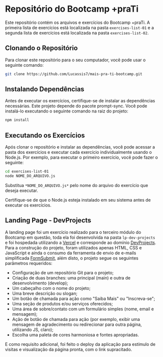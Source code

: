 # Repositório do Bootcamp +praTi

Este repositório contém os arquivos e exercícios do Bootcamp +praTi. A primeira lista de exercícios está localizada na pasta `exercises-list-01` e a segunda lista de exercícios está localizada na pasta `exercises-list-02`.

## Clonando o Repositório

Para clonar este repositório para o seu computador, você pode usar o seguinte comando:

```bash
git clone https://github.com/Lucassis7/mais-pra-ti-bootcamp.git
```

## Instalando Dependências

Antes de executar os exercícios, certifique-se de instalar as dependências necessárias. Este projeto depende do pacote prompt-sync. Você pode instalá-lo executando o seguinte comando na raiz do projeto:

```bash
npm install
```

## Executando os Exercícios

Após clonar o repositório e instalar as dependências, você pode acessar a pasta dos exercícios e executar cada exercício individualmente usando o Node.js. Por exemplo, para executar o primeiro exercício, você pode fazer o seguinte:

```bash
cd exercises-list-01
node NOME_DO_ARQUIVO.js
```

Substitua `*NOME_DO_ARQUIVO.js*` pelo nome do arquivo do exercício que deseja executar.

Certifique-se de que o Node.js esteja instalado em seu sistema antes de executar os exercícios.

## Landing Page - DevProjects

A landing page foi um exercício realizado para o terceiro módulo do Bootcamp em questão, toda ela foi desenvolvida na pasta `lp-dev-projects` e foi hospedada utilizando a [Vercel](https://vercel.com) e corresponde ao domínio [DevProjects](https://devprojects.vercel.app/). Para a construção do projeto, foram utilizados apenas HTML, CSS e JavaScript e ainda o consumo da ferramenta de envio de e-mails simplificada [FormSubmit](https://formsubmit.co/), além disto, o projeto segue os seguintes parâmetros requeridos:

- Configuração de um repositório Git para o projeto;
- Criação de duas branches: uma principal (main) e outra de desenvolvimento (develop);
- Um cabeçalho com o nome do projeto;
- Uma breve descrição ou slogan;
- Um botão de chamada para ação como "Saiba Mais" ou "Inscreva-se";
- Uma seção de produtos e/ou serviços oferecidos;
- Uma área de sobre/contato com um formulário simples (nome, email e mensagem);
- Ação de botão de chamada para ação (por exemplo, exibir uma mensagem de agradecimento ou redirecionar para outra página, utilizando JS, claro);
- Escolha uma paleta de cores harmoniosa e fontes apropriadas.

E como requisito adicional, foi feito o deploy da aplicação para estímulo de visitas e visualização da página pronta, com o link supracitado.
